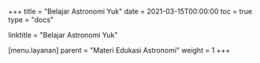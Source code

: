 +++
title = "Belajar Astronomi Yuk"
date = 2021-03-15T00:00:00
toc = true
type = "docs"

linktitle = "Belajar Astronomi Yuk"

[menu.layanan]
    parent = "Materi Edukasi Astronomi"
    weight = 1
+++